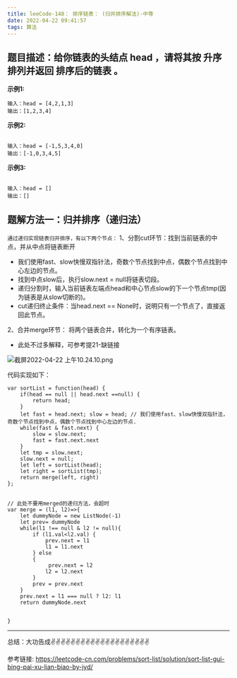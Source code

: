 ```yaml
---
title: leeCode-148： 排序链表： (归并排序解法)-中等
date: 2022-04-22 09:41:57
tags: 算法
---
```


<meta name="referrer" content="no-referrer"/>

## 题目描述：给你链表的头结点 head ，请将其按 升序 排列并返回 排序后的链表 。

**示例1:**


```
输入：head = [4,2,1,3]
输出：[1,2,3,4]
```

**示例2:**
```

输入：head = [-1,5,3,4,0]
输出：[-1,0,3,4,5]

```

**示例3:**
```

输入：head = []
输出：[]

```

## 题解方法一：归并排序（递归法）

`通过递归实现链表归并排序，有以下两个节点：`
1、分割cut环节：找到当前链表的中点，并从中点将链表断开

* 我们使用fast、slow快慢双指针法，奇数个节点找到中点，偶数个节点找到中心左边的节点。
* 找到中点slow后，执行slow.next = null将链表切段。
* 递归分割时，输入当前链表左端点head和中心节点slow的下一个节点tmp(因为链表是从slow切断的)。
* cut递归终止条件：当head.next == None时，说明只有一个节点了，直接返回此节点。

2、合并merge环节： 将两个链表合并，转化为一个有序链表。
* 此处不过多解释，可参考提21-缺链接

![截屏2022-04-22 上午10.24.10.png](https://upload-images.jianshu.io/upload_images/11846892-b42dbe5daf321262.png?imageMogr2/auto-orient/strip%7CimageView2/2/w/1240)

代码实现如下：
```
var sortList = function(head) {
    if(head == null || head.next ==null) {
        return head;
    }
    let fast = head.next; slow = head; // 我们使用fast、slow快慢双指针法，奇数个节点找到中点，偶数个节点找到中心左边的节点.
    while(fast & fast.next) {
        slow = slow.next;
        fast = fast.next.next
    }
    let tmp = slow.next;
    slow.next = null;
    let left = sortList(head);
    let right = sortList(tmp);
    return merge(left, right)
};


// 此处不要用merged的递归方法，会超时
var merge = (l1, l2)=>{
    let dummyNode = new ListNode(-1)
    let prev= dummyNode
    while(l1 !== null & l2 != null){
        if (l1.val<l2.val) {
            prev.next = l1
            l1 = l1.next
        } else
        {
             prev.next = l2
            l2 = l2.next
        }
        prev = prev.next
    }
    prev.next = l1 === null ? l2: l1
    return dummyNode.next
    
    
}
```

 ---
总结：大功告成✌️✌️✌️✌️✌️✌️✌️✌️✌️✌️✌️✌️✌️✌️✌️✌️✌️✌️✌️✌️

参考链接:
https://leetcode-cn.com/problems/sort-list/solution/sort-list-gui-bing-pai-xu-lian-biao-by-jyd/
